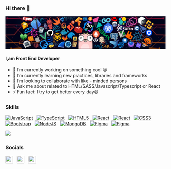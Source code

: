 ### Hi there 👋

<img src="./header_1.png">

#### I,am Front End Developer

- 🔭 I’m currently working on something cool 😉
- 🌱 I’m currently learning new practices, libraries and frameworks
- 👯 I’m looking to collaborate with like - minded persons
- 💬 Ask me about related to HTML/SASS/Javascript/Typescript or React
- ⚡ Fun fact: I try to get better every day😋​

### Skills

<p align="left">
<a href="https://developer.mozilla.org/en-US/docs/Web/JavaScript" target="_blank" rel="noreferrer"><img src="https://raw.githubusercontent.com/danielcranney/readme-generator/main/public/icons/skills/javascript-colored.svg" width="26" height="26" alt="JavaScript" /></a>
&nbsp;
<a href="https://www.typescriptlang.org/" target="_blank" rel="noreferrer"><img src="https://raw.githubusercontent.com/danielcranney/readme-generator/main/public/icons/skills/typescript-colored.svg" width="26" height="26" alt="TypeScript" /></a>
&nbsp;
<a href="https://developer.mozilla.org/en-US/docs/Glossary/HTML5" target="_blank" rel="noreferrer"><img src="https://raw.githubusercontent.com/danielcranney/readme-generator/main/public/icons/skills/html5-colored.svg" width="26" height="26" alt="HTML5" /></a>
&nbsp;
<a href="https://reactjs.org/" target="_blank" rel="noreferrer"><img src="https://raw.githubusercontent.com/danielcranney/readme-generator/main/public/icons/skills/react-colored.svg" width="26" height="26" alt="React" /></a>
&nbsp;
<a href="https://webpack.js.org/" target="_blank" rel="noreferrer"><img src="https://webpack.js.org/icon-square-small.85ba630cf0c5f29ae3e3.svg" width="26" height="26" alt="React" /></a>
&nbsp;
<a href="https://www.w3.org/TR/CSS/#css" target="_blank" rel="noreferrer"><img src="https://raw.githubusercontent.com/danielcranney/readme-generator/main/public/icons/skills/css3-colored.svg" width="26" height="26" alt="CSS3" /></a>
&nbsp;
<a href="https://getbootstrap.com/" target="_blank" rel="noreferrer"><img src="https://raw.githubusercontent.com/danielcranney/readme-generator/main/public/icons/skills/bootstrap-colored.svg" width="26" height="26" alt="Bootstrap" /></a>
&nbsp;
<a href="https://nodejs.org/en/" target="_blank" rel="noreferrer"><img src="https://raw.githubusercontent.com/danielcranney/readme-generator/main/public/icons/skills/nodejs-colored.svg" width="26" height="26" alt="NodeJS" /></a>
&nbsp;
<a href="https://www.mongodb.com/" target="_blank" rel="noreferrer"><img src="https://raw.githubusercontent.com/danielcranney/readme-generator/main/public/icons/skills/mongodb-colored.svg" width="26" height="26" alt="MongoDB" /></a>
&nbsp;
<a href="https://www.figma.com/" target="_blank" rel="noreferrer"><img src="https://raw.githubusercontent.com/danielcranney/readme-generator/main/public/icons/skills/figma-colored.svg" width="26" height="26" alt="Figma" /></a>
&nbsp;
<a href="https://mariadb.org/" target="_blank" rel="noreferrer"><img src="https://mariadb.org/wp-content/themes/twentynineteen-child/icons/logo_seal.svg" width="26" height="26" alt="Figma" /></a>
</p>

<a href="https://www.github.com/nikitaesman" target="_blank" rel="noreferrer">
<img src="https://img.shields.io/github/followers/nikitaesman?logo=github&style=for-the-badge&color=0891b2&labelColor=1c1917" /></a>

### Socials

<p align="left">
<a href="https://www.github.com/nikitaesman" target="_blank" rel="noreferrer"><img src="https://raw.githubusercontent.com/danielcranney/readme-generator/main/public/icons/socials/github.svg" width="24" height="24" /></a>
&nbsp;
<a href="https://vk.com/nikitaesman" target="_blank" rel="noreferrer"><img src="https://upload.wikimedia.org/wikipedia/commons/thumb/4/4e/VK_Compact_Logo.svg/2048px-VK_Compact_Logo.svg.png" width="24" height="24" /></a>
&nbsp;
<a href="https://www.instagram.com/nikitaesman/" target="_blank" rel="noreferrer"><img src="https://cdn.worldvectorlogo.com/logos/instagram-2016-6.svg" width="24" height="24" /></a>
</p>


